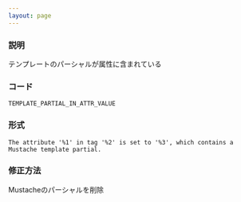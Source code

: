 ```yaml
---
layout: page
---
```


### 説明

テンプレートのパーシャルが属性に含まれている

### コード

    TEMPLATE_PARTIAL_IN_ATTR_VALUE

### 形式

    The attribute '%1' in tag '%2' is set to '%3', which contains a Mustache template partial.

### 修正方法

Mustacheのパーシャルを削除
